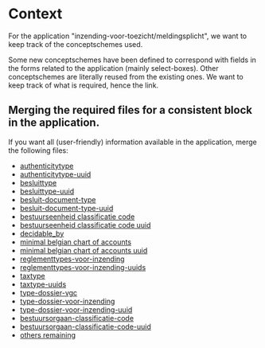 # Context
For the application "inzending-voor-toezicht/meldingsplicht", we want to keep track of the conceptschemes used.

Some new conceptschemes have been defined to correspond with fields in the forms related to the application (mainly select-boxes).
Other conceptschemes are literally reused from the existing ones. We want to keep track of what is required, hence the link.

## Merging the required files for a consistent block in the application.
If you want all (user-friendly) information available in the application, merge the following files:

- [authenticitytype](https://raw.githubusercontent.com/lblod/codelists/master/authenticitytype.ttl)
- [authenticitytype-uuid](https://raw.githubusercontent.com/lblod/codelists/master/authenticitytype-uuid.ttl)
- [besluittype](https://raw.githubusercontent.com/Informatievlaanderen/OSLOthema-lokaleBesluiten/master/codelijsten/besluit-type.ttl)
- [besluittype-uuid](https://raw.githubusercontent.com/lblod/codelists/master/besluit-type-uuid.ttl)
- [besluit-document-type](https://raw.githubusercontent.com/Informatievlaanderen/OSLOthema-lokaleBesluiten/master/codelijsten/document-type.ttl)
- [besluit-document-type-uuid](https://raw.githubusercontent.com/lblod/codelists/master/document-type-uuid.ttl)
- [bestuurseenheid classificatie code](https://raw.githubusercontent.com/Informatievlaanderen/OSLOthema-lokaleBesluiten/master/codelijsten/bestuurseenheid-classificatie-code.ttl)
- [bestuurseenheid classificatie code uuid](https://raw.githubusercontent.com/lblod/codelists/master/bestuurseenheid-classificatie-code-uuid.ttl)
- [decidable_by](https://raw.githubusercontent.com/lblod/codelists/master/application-specfic/inzending-voor-toezicht/decidable_by.ttl)
- [minimal belgian chart of accounts](https://raw.githubusercontent.com/lblod/codelists/master/minimal-belgian-chart-of-accounts.ttl)
- [minimal belgian chart of accounts uuid](https://raw.githubusercontent.com/lblod/codelists/master/minimal-belgian-chart-of-accounts-uuid.ttl)
- [reglementtypes-voor-inzending](https://raw.githubusercontent.com/lblod/codelists/master/application-specfic/inzending-voor-toezicht/reglementtypes-voor-inzending.ttl)
- [reglementtypes-voor-inzending-uuids](https://raw.githubusercontent.com/lblod/codelists/master/application-specfic/inzending-voor-toezicht/reglementtypes-voor-inzending-uuids.ttl)
- [taxtype](https://raw.githubusercontent.com/lblod/codelists/master/taxtype.ttl)
- [taxtype-uuids](https://raw.githubusercontent.com/lblod/codelists/master/taxtype-uuid.ttl)
- [type-dossier-vgc](https://raw.githubusercontent.com/lblod/codelists/master/application-specfic/inzending-voor-toezicht/type-dossier-vgc.ttl)
- [type-dossier-voor-inzending](https://raw.githubusercontent.com/lblod/codelists/master/application-specfic/inzending-voor-toezicht/type-dossier-voor-inzending.ttl)
- [type-dossier-voor-inzending-uuid](https://raw.githubusercontent.com/lblod/codelists/master/application-specfic/inzending-voor-toezicht/type-dossier-voor-inzending-uuid.ttl)
- [bestuursorgaan-classificatie-code](https://raw.githubusercontent.com/Informatievlaanderen/OSLOthema-lokaleBesluiten/master/codelijsten/bestuursorgaan-classificatie-code.ttl)
- [bestuursorgaan-classificatie-code-uuid](https://raw.githubusercontent.com/lblod/codelists/master/bestuursorgaan-classificatie-code-uuid.ttl)
- [others remaining](https://raw.githubusercontent.com/lblod/codelists/master/application-specfic/inzending-voor-toezicht/other.ttl)
